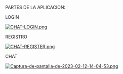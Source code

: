 PARTES DE LA APLICACION: 

LOGIN

  [![CHAT-LOGIN.png](https://i.postimg.cc/MTBP1RKK/CHAT-LOGIN.png)](https://postimg.cc/hzS1BXdH)

REGISTRO

  [![CHAT-REGISTER.png](https://i.postimg.cc/KzdX2x44/CHAT-REGISTER.png)](https://postimg.cc/phYcQNft)


CHAT

[![Captura-de-pantalla-de-2023-02-12-14-04-53.png](https://i.postimg.cc/N06Bby0b/Captura-de-pantalla-de-2023-02-12-14-04-53.png)](https://postimg.cc/t14K44WV)
